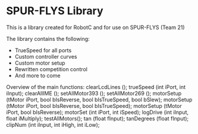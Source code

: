 # SPUR-FLYS Library

This is a library created for RobotC and for use on SPUR-FLYS (Team 21)

The library contains the following:
  - TrueSpeed for all ports
  - Custom controller curves
  - Custom motor setup
  - Rewritten competition control
  - And more to come
  
Overview of the main functions:
 clearLcdLines ();
 trueSpeed (int iPort, int iInput);
 clearAllIME ();
 setAllMotor393 ();
 setAllMotor269 ();
 motorSetup (tMotor iPort, bool bIsReverse, bool bIsTrueSpeed, bool bSlew);
 motorSetup (tMotor iPort, bool bIsReverse, bool bIsTrueSpeed);
 motorSetup (tMotor iPort, bool bIsReverse);
 motorSet (int iPort, int iSpeed);
 logDrive (int iInput, float iMultiply);
 testAllMotors();
 tan (float fInput);
 tanDegrees (float fInput);
 clipNum (int iInput, int iHigh, int iLow);
